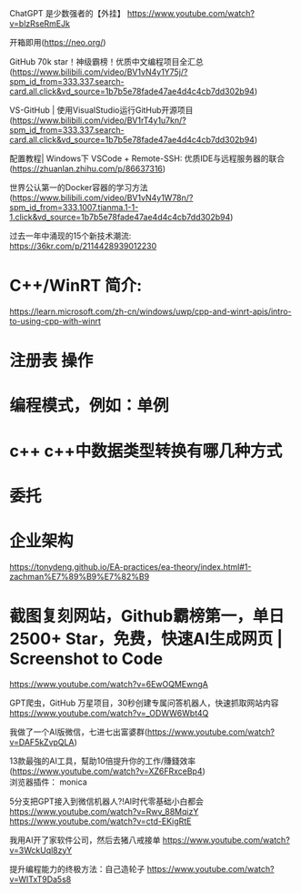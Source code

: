 



ChatGPT 是少数强者的【外挂】  https://www.youtube.com/watch?v=blzRseRmEJk  


开箱即用(https://neo.org/)  

GitHub 70k star！神级霸榜！优质中文编程项目全汇总  
(https://www.bilibili.com/video/BV1vN4y1Y75j/?spm_id_from=333.337.search-card.all.click&vd_source=1b7b5e78fade47ae4d4c4cb7dd302b94)   

VS-GitHub | 使用VisualStudio运行GitHub开源项目  
(https://www.bilibili.com/video/BV1rT4y1u7kn/?spm_id_from=333.337.search-card.all.click&vd_source=1b7b5e78fade47ae4d4c4cb7dd302b94)  

配置教程| Windows下 VSCode + Remote-SSH: 优质IDE与远程服务器的联合  
(https://zhuanlan.zhihu.com/p/86637316)  

世界公认第一的Docker容器的学习方法  
(https://www.bilibili.com/video/BV1vN4y1W78n/?spm_id_from=333.1007.tianma.1-1-1.click&vd_source=1b7b5e78fade47ae4d4c4cb7dd302b94)  

过去一年中涌现的15个新技术潮流:  
https://36kr.com/p/2114428939012230  

# C++/WinRT 简介:  
https://learn.microsoft.com/zh-cn/windows/uwp/cpp-and-winrt-apis/intro-to-using-cpp-with-winrt  

# 注册表 操作  

# 编程模式，例如：单例  

# c++ c++中数据类型转换有哪几种方式

# 委托  

# 企业架构  
https://tonydeng.github.io/EA-practices/ea-theory/index.html#1-zachman%E7%89%B9%E7%82%B9  

# 截图复刻网站，Github霸榜第一，单日2500+ Star，免费，快速AI生成网页 | Screenshot to Code  
https://www.youtube.com/watch?v=6EwOQMEwngA  

GPT爬虫，GitHub 万星项目，30秒创建专属问答机器人，快速抓取网站内容  
https://www.youtube.com/watch?v=_ODWW6Wbt4Q  

我做了一个AI版微信，七进七出富婆群(https://www.youtube.com/watch?v=DAF5kZvpQLA)  

13款最強的AI工具，幫助10倍提升你的工作/賺錢效率(https://www.youtube.com/watch?v=XZ6FRxceBp4)  
浏览器插件： monica  



5分支把GPT接入到微信机器人?!AI时代零基础小白都会   
https://www.youtube.com/watch?v=Rwv_88MqizY   
https://www.youtube.com/watch?v=ctd-EKigRtE   



我用AI开了家软件公司，然后去猪八戒接单   https://www.youtube.com/watch?v=3WckUql8zyY   

提升编程能力的终极方法：自己造轮子  https://www.youtube.com/watch?v=WITxT9Da5s8    




